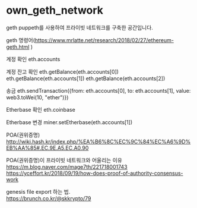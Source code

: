 # own_geth_network

geth puppeth를 사용하여 프라이빗 네트워크를 구축한 공간입니다.

geth 명령어(https://www.mrlatte.net/research/2018/02/27/ethereum-geth.html  )

계정 확인
eth.accounts

계정 잔고 확인
eth.getBalance(eth.accounts[0])
eth.getBalance(eth.accounts[1])
eth.getBalance(eth.accounts[2])


송금
eth.sendTransaction({from: eth.accounts[0], to: eth.accounts[1], value: web3.toWei(10, "ether")})

Etherbase 확인
eth.coinbase

Etherbase 변경
miner.setEtherbase(eth.accounts[1])




POA(권위증명)
http://wiki.hash.kr/index.php/%EA%B6%8C%EC%9C%84%EC%A6%9D%EB%AA%85#.EC.9E.A5.EC.A0.90

POA(권위증명)이 프라이빗 네트워크와 어울리는 이유
https://m.blog.naver.com/mage7th/221718001743
https://yceffort.kr/2018/09/19/how-does-proof-of-authority-consensus-work


genesis file export 하는 법.  
https://brunch.co.kr/@skkrypto/79  
